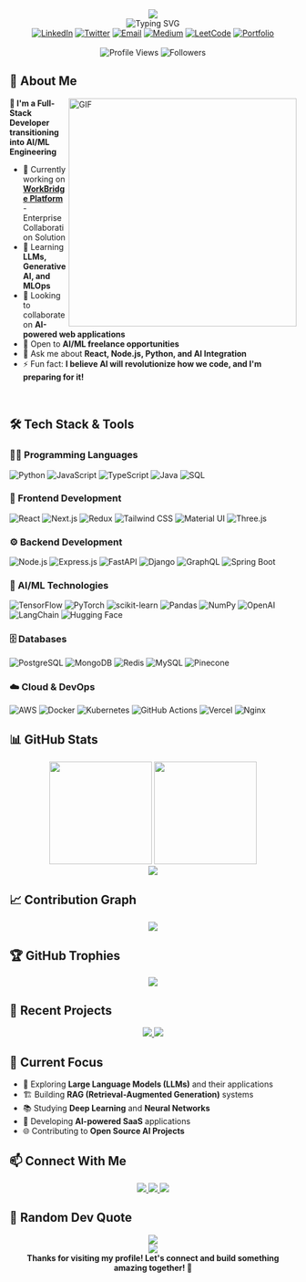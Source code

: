 <div align="center">
  <img src="https://capsule-render.vercel.app/api?type=waving&color=gradient&customColorList=6,12,20&height=200&section=header&text=Mahesh%20Chitakoti&fontSize=80&fontColor=fff&animation=fadeIn&fontAlignY=38&desc=Full-Stack%20Developer%20|%20AI%20Engineer%20in%20Making&descAlignY=60&descAlign=50" />
</div>

<div align="center">
  <img src="https://readme-typing-svg.demolab.com?font=Fira+Code&weight=600&size=22&pause=1000&color=6AD3F5&center=true&vCenter=true&multiline=true&repeat=false&width=800&height=100&lines=Welcome+to+my+GitHub+Profile!+%F0%9F%91%8B;Building+AI-Powered+Solutions+with+Modern+Web+Technologies+%F0%9F%9A%80" alt="Typing SVG" />
</div>

<div align="center">
  <a href="https://linkedin.com/in/maheshchitakoti"><img src="https://img.shields.io/badge/LinkedIn-%230077B5.svg?&style=for-the-badge&logo=linkedin&logoColor=white" alt="LinkedIn" /></a>
  <a href="https://twitter.com/maheshkc42"><img src="https://img.shields.io/badge/Twitter-%231DA1F2.svg?&style=for-the-badge&logo=twitter&logoColor=white" alt="Twitter" /></a>
  <a href="mailto:maheshchitkoti@gmail.com"><img src="https://img.shields.io/badge/Email-%23D14836.svg?&style=for-the-badge&logo=gmail&logoColor=white" alt="Email" /></a>
  <a href="https://medium.com/@maheshchitkoti"><img src="https://img.shields.io/badge/Medium-%2312100E.svg?&style=for-the-badge&logo=medium&logoColor=white" alt="Medium" /></a>
  <a href="https://www.leetcode.com/maheshchitakoti"><img src="https://img.shields.io/badge/LeetCode-%23FFA116.svg?&style=for-the-badge&logo=leetcode&logoColor=black" alt="LeetCode" /></a>
  <a href="https://www.workbridgeco.com/"><img src="https://img.shields.io/badge/Portfolio-%23FF5722.svg?&style=for-the-badge&logo=google-chrome&logoColor=white" alt="Portfolio" /></a>
</div>

<br>

<div align="center">
  <img src="https://komarev.com/ghpvc/?username=maheshchichkoti&label=Profile%20Views&color=0e75b6&style=for-the-badge" alt="Profile Views" />
  <img src="https://img.shields.io/github/followers/maheshchichkoti?label=Followers&style=for-the-badge&color=1DA1F2" alt="Followers" />
</div>

## 🎯 About Me

<img align="right" alt="GIF" src="https://github.com/abhisheknaiidu/abhisheknaiidu/blob/master/code.gif?raw=true" width="400" />

**🚀 I'm a Full-Stack Developer transitioning into AI/ML Engineering**

- 🔭 Currently working on **[WorkBridge Platform](https://www.workbridgeco.com/)** - Enterprise Collaboration Solution
- 🌱 Learning **LLMs, Generative AI, and MLOps**
- 👯 Looking to collaborate on **AI-powered web applications**
- 🤝 Open to **AI/ML freelance opportunities**
- 💬 Ask me about **React, Node.js, Python, and AI Integration**
- ⚡ Fun fact: **I believe AI will revolutionize how we code, and I'm preparing for it!**

<br clear="right"/>

## 🛠️ Tech Stack & Tools

### 👨‍💻 Programming Languages
![Python](https://img.shields.io/badge/Python-3776AB?style=for-the-badge&logo=python&logoColor=white)
![JavaScript](https://img.shields.io/badge/JavaScript-F7DF1E?style=for-the-badge&logo=javascript&logoColor=black)
![TypeScript](https://img.shields.io/badge/TypeScript-007ACC?style=for-the-badge&logo=typescript&logoColor=white)
![Java](https://img.shields.io/badge/Java-ED8B00?style=for-the-badge&logo=openjdk&logoColor=white)
![SQL](https://img.shields.io/badge/SQL-4479A1?style=for-the-badge&logo=mysql&logoColor=white)

### 🎨 Frontend Development
![React](https://img.shields.io/badge/React-20232A?style=for-the-badge&logo=react&logoColor=61DAFB)
![Next.js](https://img.shields.io/badge/Next.js-000000?style=for-the-badge&logo=next.js&logoColor=white)
![Redux](https://img.shields.io/badge/Redux-593D88?style=for-the-badge&logo=redux&logoColor=white)
![Tailwind CSS](https://img.shields.io/badge/Tailwind_CSS-38B2AC?style=for-the-badge&logo=tailwind-css&logoColor=white)
![Material UI](https://img.shields.io/badge/Material_UI-0081CB?style=for-the-badge&logo=mui&logoColor=white)
![Three.js](https://img.shields.io/badge/Three.js-000000?style=for-the-badge&logo=three.js&logoColor=white)

### ⚙️ Backend Development
![Node.js](https://img.shields.io/badge/Node.js-339933?style=for-the-badge&logo=node.js&logoColor=white)
![Express.js](https://img.shields.io/badge/Express.js-000000?style=for-the-badge&logo=express&logoColor=white)
![FastAPI](https://img.shields.io/badge/FastAPI-009688?style=for-the-badge&logo=fastapi&logoColor=white)
![Django](https://img.shields.io/badge/Django-092E20?style=for-the-badge&logo=django&logoColor=white)
![GraphQL](https://img.shields.io/badge/GraphQL-E10098?style=for-the-badge&logo=graphql&logoColor=white)
![Spring Boot](https://img.shields.io/badge/Spring_Boot-6DB33F?style=for-the-badge&logo=spring&logoColor=white)

### 🤖 AI/ML Technologies
![TensorFlow](https://img.shields.io/badge/TensorFlow-FF6F00?style=for-the-badge&logo=tensorflow&logoColor=white)
![PyTorch](https://img.shields.io/badge/PyTorch-EE4C2C?style=for-the-badge&logo=pytorch&logoColor=white)
![scikit-learn](https://img.shields.io/badge/scikit--learn-F7931E?style=for-the-badge&logo=scikit-learn&logoColor=white)
![Pandas](https://img.shields.io/badge/Pandas-150458?style=for-the-badge&logo=pandas&logoColor=white)
![NumPy](https://img.shields.io/badge/NumPy-013243?style=for-the-badge&logo=numpy&logoColor=white)
![OpenAI](https://img.shields.io/badge/OpenAI-412991?style=for-the-badge&logo=openai&logoColor=white)
![LangChain](https://img.shields.io/badge/LangChain-1C3C3C?style=for-the-badge&logo=langchain&logoColor=white)
![Hugging Face](https://img.shields.io/badge/Hugging_Face-FFD21E?style=for-the-badge&logo=huggingface&logoColor=black)

### 🗄️ Databases
![PostgreSQL](https://img.shields.io/badge/PostgreSQL-316192?style=for-the-badge&logo=postgresql&logoColor=white)
![MongoDB](https://img.shields.io/badge/MongoDB-4EA94B?style=for-the-badge&logo=mongodb&logoColor=white)
![Redis](https://img.shields.io/badge/Redis-DC382D?style=for-the-badge&logo=redis&logoColor=white)
![MySQL](https://img.shields.io/badge/MySQL-00000F?style=for-the-badge&logo=mysql&logoColor=white)
![Pinecone](https://img.shields.io/badge/Pinecone-000000?style=for-the-badge&logo=pinecone&logoColor=white)

### ☁️ Cloud & DevOps
![AWS](https://img.shields.io/badge/AWS-232F3E?style=for-the-badge&logo=amazon-aws&logoColor=white)
![Docker](https://img.shields.io/badge/Docker-2496ED?style=for-the-badge&logo=docker&logoColor=white)
![Kubernetes](https://img.shields.io/badge/Kubernetes-326CE5?style=for-the-badge&logo=kubernetes&logoColor=white)
![GitHub Actions](https://img.shields.io/badge/GitHub_Actions-2088FF?style=for-the-badge&logo=github-actions&logoColor=white)
![Vercel](https://img.shields.io/badge/Vercel-000000?style=for-the-badge&logo=vercel&logoColor=white)
![Nginx](https://img.shields.io/badge/Nginx-009639?style=for-the-badge&logo=nginx&logoColor=white)

## 📊 GitHub Stats

<div align="center">
  <img height="180em" src="https://github-readme-stats.vercel.app/api?username=maheshchichkoti&show_icons=true&theme=tokyonight&include_all_commits=true&count_private=true"/>
  <img height="180em" src="https://github-readme-stats.vercel.app/api/top-langs/?username=maheshchichkoti&layout=compact&langs_count=8&theme=tokyonight"/>
</div>

<div align="center">
  <img src="https://github-readme-streak-stats.herokuapp.com/?user=maheshchichkoti&theme=tokyonight&hide_border=false" />
</div>

## 📈 Contribution Graph

<div align="center">
  <img src="https://github-readme-activity-graph.vercel.app/graph?username=maheshchichkoti&theme=tokyo-night&hide_border=false&area=true" />
</div>

## 🏆 GitHub Trophies

<div align="center">
  <img src="https://github-profile-trophy.vercel.app/?username=maheshchichkoti&theme=tokyonight&no-frame=false&no-bg=false&margin-w=4&column=7" />
</div>

## 🚀 Recent Projects

<div align="center">
  <a href="https://github.com/maheshchichkoti/workbridge">
    <img src="https://github-readme-stats.vercel.app/api/pin/?username=maheshchichkoti&repo=workbridge&theme=tokyonight" />
  </a>
  <a href="https://github.com/maheshchichkoti/ai-assistant">
    <img src="https://github-readme-stats.vercel.app/api/pin/?username=maheshchichkoti&repo=ai-assistant&theme=tokyonight" />
  </a>
</div>

## 🎯 Current Focus

- 🔬 Exploring **Large Language Models (LLMs)** and their applications
- 🏗️ Building **RAG (Retrieval-Augmented Generation)** systems
- 📚 Studying **Deep Learning** and **Neural Networks**
- 🚀 Developing **AI-powered SaaS** applications
- 🌐 Contributing to **Open Source AI Projects**

## 📫 Connect With Me

<div align="center">
  <a href="mailto:maheshchitkoti@gmail.com">
    <img src="https://img.shields.io/badge/Email_Me-D14836?style=for-the-badge&logo=gmail&logoColor=white" />
  </a>
  <a href="https://linkedin.com/in/maheshchitakoti">
    <img src="https://img.shields.io/badge/Let's_Connect-0077B5?style=for-the-badge&logo=linkedin&logoColor=white" />
  </a>
  <a href="https://www.buymeacoffee.com/mahesh042">
    <img src="https://img.shields.io/badge/Buy_Me_A_Coffee-FFDD00?style=for-the-badge&logo=buy-me-a-coffee&logoColor=black" />
  </a>
</div>

## 💭 Random Dev Quote

<div align="center">
  <img src="https://quotes-github-readme.vercel.app/api?type=horizontal&theme=tokyonight" />
</div>

<div align="center">
  <img src="https://capsule-render.vercel.app/api?type=waving&color=gradient&customColorList=6,12,20&height=100&section=footer" />
</div>

<div align="center">
  <b>Thanks for visiting my profile! Let's connect and build something amazing together! 🚀</b>
</div>
